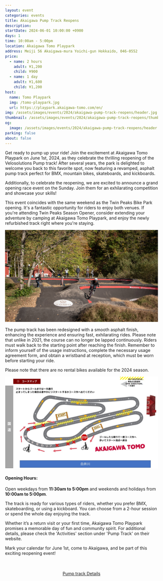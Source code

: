 ```yaml
---
layout: event
categories: events
title: Akaigawa Pump Track Reopens
description:
startDate: 2024-06-01 10:00:00 +0900
days: 1
time: 10:00am - 5:00pm
location: Akaigawa Tomo Playpark
address: Meiji 56 Akaigawa-mura Yoichi-gun Hokkaido, 046-0552
price:
  - name: 2 hours
    adult: ¥1,200
    child: ¥900
  - name: 1 day
    adult: ¥1,600
    child: ¥1,200
host:
  name: Tomo Playpark
  img: /tomo-playpark.jpg
  url: https://playpark.akaigawa-tomo.com/en/
img: /assets/images/events/2024/akaigawa-pump-track-reopens/header.jpg
thumbnail: /assets/images/events/2024/akaigawa-pump-track-reopens/thumb.jpg
og:
  image: /assets/images/events/2024/akaigawa-pump-track-reopens/header.jpg
parking: false
about: false
---
```

Get ready to pump up your ride! Join the excitement at Akaigawa Tomo Playpark on June 1st, 2024, as they celebrate the thrilling reopening of the Velosolutions Pump track! After several years, the park is delighted to welcome you back to this favorite spot, now featuring a revamped, asphalt pump track perfect for BMX, mountain bikes, skateboards, and kickboards.

Additionally, to celebrate the reopening, we are excited to announce a grand opening race event on the Sunday. Join them for an exhilarating competition and showcase your skills!

This event coincides with the same weekend as the Twin Peaks Bike Park opening. It's a fantastic opportunity for riders to enjoy both venues. If you're attending Twin Peaks Season Opener, consider extending your adventure by camping at Akaigawa Tomo Playpark, and enjoy the newly refurbished track right where you're staying.

![](/assets/images/events/2024/akaigawa-pump-track-reopens/riders.jpg)

The pump track has been redesigned with a smooth asphalt finish, enhancing the experience and ensuring fast, exhilarating rides. Please note that unlike in 2021, the course can no longer be lapped continuously. Riders must walk back to the starting point after reaching the finish. Remember to inform yourself of the usage instructions, complete the necessary usage agreement form, and obtain a wristband at reception, which must be worn before starting your ride.

Please note that there are no rental bikes available for the 2024 season.

![](/assets/images/events/2024/akaigawa-pump-track-reopens/map.jpg)

#### Opening Hours:
Open weekdays from <strong>11:30am to 5:00pm</strong> and weekends and holidays from <strong>10:00am to 5:00pm</strong>.

The track is ready for various types of riders, whether you prefer BMX, skateboarding, or using a kickboard. You can choose from a 2-hour session or spend the whole day enjoying the track.

Whether it’s a return visit or your first time, Akaigawa Tomo Playpark promises a memorable day of fun and community spirit. For additional details, please check the 'Activities' section under 'Pump Track' on their website.

Mark your calendar for June 1st, come to Akaigawa, and be part of this exciting reopening event!

<div style="text-align:center; margin:50px 0;">
  <a class="btn btn-primary" href="https://playpark.akaigawa-tomo.com/en/activities/pumptrack/" target="_blank">Pump track Details</a>
</div>
